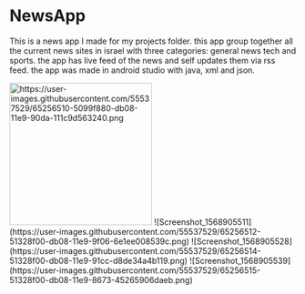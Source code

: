 # NewsApp
This is a news app I made for my projects folder. this app group together all the current news sites in israel with three categories: general news tech and sports. the app has live feed of the news and self updates them via rss feed. the app was made in android studio with java, xml and json.



<img width="250" alt="https://user-images.githubusercontent.com/55537529/65256510-5099f880-db08-11e9-90da-111c9d563240.png">
![Screenshot_1568905511](https://user-images.githubusercontent.com/55537529/65256512-51328f00-db08-11e9-9f06-6e1ee008539c.png)
![Screenshot_1568905528](https://user-images.githubusercontent.com/55537529/65256514-51328f00-db08-11e9-91cc-d8de34a4b119.png)
![Screenshot_1568905539](https://user-images.githubusercontent.com/55537529/65256515-51328f00-db08-11e9-8673-45265906daeb.png)

